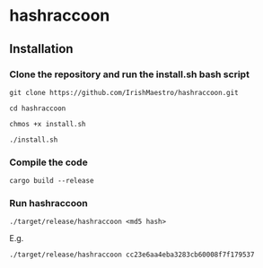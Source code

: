 # hashraccoon

## Installation
### Clone the repository and run the install.sh bash script
`git clone https://github.com/IrishMaestro/hashraccoon.git`

`cd hashraccoon`

`chmos +x install.sh`

`./install.sh`

### Compile the code
`cargo build --release`

### Run hashraccoon
`./target/release/hashraccoon <md5 hash>`

E.g.

`./target/release/hashraccoon cc23e6aa4eba3283cb60008f7f179537`

